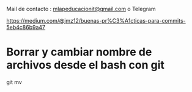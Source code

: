 Mail de contacto : mlapeducacionit@gmail.com
o Telegram

https://medium.com/@jmz12/buenas-pr%C3%A1cticas-para-commits-5eb4c86b9a47


# Borrar y cambiar nombre de archivos desde el bash con git

git mv<nombre-original> <nombre-nuevo>
